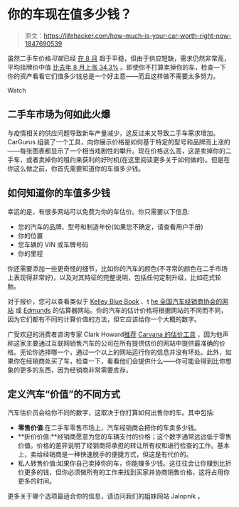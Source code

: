 # 你的车现在值多少钱？

> 原文：<https://lifehacker.com/how-much-is-your-car-worth-right-now-1847690539>

虽然二手车价格*可能*已经 [在 8 月](https://www.cars.com/articles/have-used-car-prices-finally-reached-their-plateau-441202/) 趋于平稳，但由于供应短缺，需求仍然非常高，平均挂牌价中值 [比去年 8 月上涨 34.3%](https://www.cars.com/articles/have-used-car-prices-finally-reached-their-plateau-441202/) 。即使你不打算卖掉你的车，检查一下你的资产看看它们值多少钱总是一个好主意——而且这样做不需要太多努力。

Watch

## **二手车市场为何如此火爆**

与疫情相关的供应问题导致新车产量减少，这反过来又导致二手车需求增加。CarGurus 组装了一个工具，向你展示价格是如何基于特定的型号和品牌而上涨的——每张图表都显示了一个相当戏剧性的攀升。现在价格这么高，这是卖掉你的二手车，或者卖掉你的租约来获利的好时机(在这里阅读更多关于如何做的)。但是在你这么做之前，你首先需要知道你的车值多少钱。

## **如何知道你的车值多少钱**

幸运的是，有很多网站可以免费为你的车估价。你只需要以下信息:

*   您的汽车的品牌、型号和制造年份(如果您不确定，请查看用户手册)
*   你的位置
*   您车辆的 VIN 或车牌号码
*   你的里程

你还需要添加一些更奇怪的细节，比如你的汽车的颜色(不寻常的颜色在二手市场上表现得非常好)，以及对其特征的完整说明，包括任何定制升级，比如花式轮胎。

对于报价，您可以查看类似于 [Kelley Blue Book](https://www.kbb.com/whats-my-car-worth/) 、t [he 全国汽车经销商协会的网站](https://www.nada.com/) 或 [Edmunds](https://www.edmunds.com/appraisal/) 的估算器网站。你的汽车的估计价格将根据网站的不同而不同，因为它们都有不同的计算价值的方法，但它应该给你一个大概的数字。

广受欢迎的消费者咨询专家 Clark Howard[推荐](https://clark.com/cars/used-car-value/) [Carvana 的估价工具](https://www.carvana.com/sell-my-car) ，因为他声称这家主要通过互联网销售汽车的公司在所有提供估价的网站中提供最准确的价格。无论你选择哪一个，通过一个以上的网站运行你的信息并没有坏处。此外，如果你在经销商处买了车，检查一下，看看他们会提供什么——你可能会得到比你想象的更多的东西，因为经销商非常需要库存。

## 定义汽车“价值”的不同方式

汽车估价员会给你不同的数字，这取决于你打算如何出售你的车。其中包括:

*   **零售价值**:在二手车零售市场上，汽车经销商会把你的车卖多少钱。
*   **折价价值:**经销商愿意为您的车辆支付的价格；这个数字通常远远低于零售价值。价格的差异说明了经销商将承担的转让所有权和进行检查的工作。基本上，卖给经销商是一种快速脱手的便捷方式，但这是有代价的。
*   私人转售价值:如果你自己卖掉你的车，你能赚多少钱。这往往会让你赚到比折价更多的钱，但你必须做所有的工作来找到买家并协商销售价格，这将占用你更多的时间。

更多关于哪个选项最适合你的信息，请访问我们的姐妹网站 Jalopnik 。